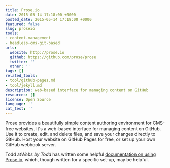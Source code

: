 ```yaml
---
title: Prose.io
date: 2015-05-14 17:18:00 +0000
posted_date: 2015-05-14 17:18:00 +0000
featured: false
slug: proseio
tools:
- content-management
- headless-cms-git-based
urls:
  website: http://prose.io
  github: https://github.com/prose/prose
  twitter: ''
  other: ''
tags: []
related_tools:
- tool/github-pages.md
- tool/jekyll.md
description: web-based interface for managing content on GitHub
resources: []
license: Open Source
language: ''
cat_test: ''
---
```

Prose provides a beautifully simple content authoring environment for CMS-free websites. It's a web-based interface for managing content on GitHub. Use it to create, edit, and delete files, and save your changes directly to GitHub. Host your website on GitHub Pages for free, or set up your own GitHub webhook server.

Todd at*Webs by Todd* has written some helpful [documentation on using Prose.io](http://www.websbytodd.com/documentation/using-prose/), which, though written for a specific set-up, may be helpful.
